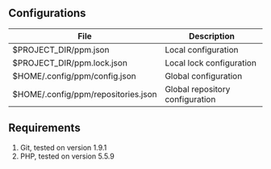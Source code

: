 ## Configurations

| File | Description |
|----|----|
| $PROJECT_DIR/ppm.json | Local configuration |
| $PROJECT_DIR/ppm.lock.json | Local lock configuration |
| $HOME/.config/ppm/config.json | Global configuration |
| $HOME/.config/ppm/repositories.json | Global repository configuration |

## Requirements

 1. Git, tested on version 1.9.1
 2. PHP, tested on version 5.5.9

